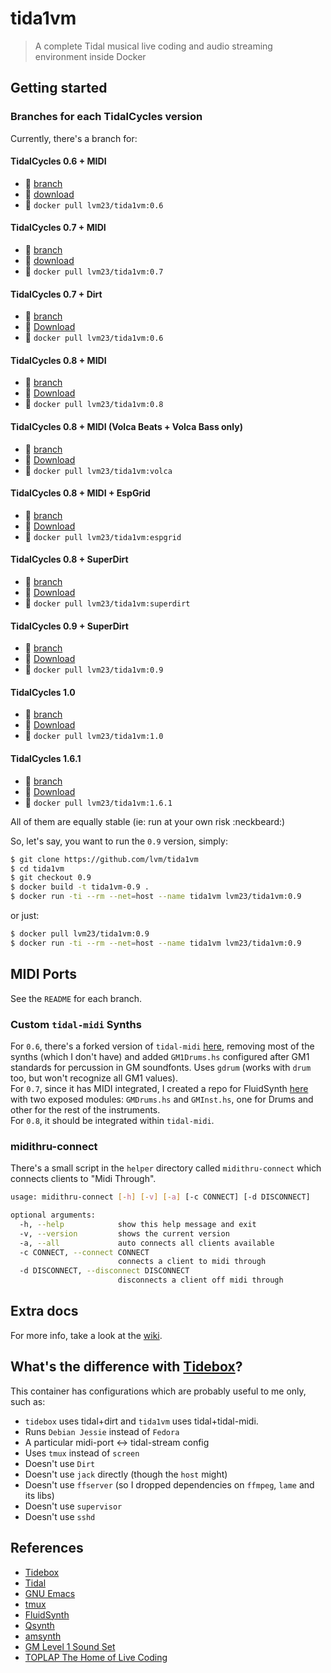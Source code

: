 # tida1vm

> A complete Tidal musical live coding and audio streaming environment inside Docker

## Getting started

### Branches for each TidalCycles version

Currently, there's a branch for:  

#### TidalCycles 0.6 + MIDI  

* :seedling: [branch](https://github.com/lvm/tida1vm/tree/0.6)
* :link: [download](https://github.com/lvm/tida1vm/archive/0.6.zip)
* :whale: `docker pull lvm23/tida1vm:0.6` 

#### TidalCycles 0.7 + MIDI

* :seedling: [branch](https://github.com/lvm/tida1vm/tree/0.7)
* :link: [download](https://github.com/lvm/tida1vm/archive/0.7.zip)  
* :whale: `docker pull lvm23/tida1vm:0.7` 

#### TidalCycles 0.7 + Dirt

* :seedling: [branch](https://github.com/lvm/tida1vm/tree/dirt)
* :link: [Download](https://github.com/lvm/tida1vm/archive/dirt.zip)
* :whale: `docker pull lvm23/tida1vm:0.6` 

#### TidalCycles 0.8 + MIDI

* :seedling: [branch](https://github.com/lvm/tida1vm/tree/0.8)
* :link: [Download](https://github.com/lvm/tida1vm/archive/0.8.zip)
* :whale: `docker pull lvm23/tida1vm:0.8` 

#### TidalCycles 0.8 + MIDI (Volca Beats + Volca Bass only)

* :seedling: [branch](https://github.com/lvm/tida1vm/tree/volca)
* :link: [Download](https://github.com/lvm/tida1vm/archive/volca.zip)
* :whale: `docker pull lvm23/tida1vm:volca` 

#### TidalCycles 0.8 + MIDI + EspGrid

* :seedling: [branch](https://github.com/lvm/tida1vm/tree/esp)
* :link: [Download](https://github.com/lvm/tida1vm/archive/esp.zip)
* :whale: `docker pull lvm23/tida1vm:espgrid` 

#### TidalCycles 0.8 + SuperDirt

* :seedling: [branch](https://github.com/lvm/tida1vm/tree/superdirt)
* :link: [Download](https://github.com/lvm/tida1vm/archive/superdirt.zip)
* :whale: `docker pull lvm23/tida1vm:superdirt` 

#### TidalCycles 0.9 + SuperDirt

* :seedling: [branch](https://github.com/lvm/tida1vm/tree/0.9)
* :link: [Download](https://github.com/lvm/tida1vm/archive/0.9.zip)
* :whale: `docker pull lvm23/tida1vm:0.9` 

#### TidalCycles 1.0

* :seedling: [branch](https://github.com/lvm/tida1vm/tree/1.0)
* :link: [Download](https://github.com/lvm/tida1vm/archive/1.0.zip)
* :whale: `docker pull lvm23/tida1vm:1.0` 

#### TidalCycles 1.6.1

* :seedling: [branch](https://github.com/lvm/tida1vm/tree/1.6.1)
* :link: [Download](https://github.com/lvm/tida1vm/archive/1.6.1.zip)
* :whale: `docker pull lvm23/tida1vm:1.6.1` 

All of them are equally stable (ie: run at your own risk :neckbeard:)

So, let's say, you want to run the `0.9` version, simply:

```bash  
$ git clone https://github.com/lvm/tida1vm
$ cd tida1vm
$ git checkout 0.9
$ docker build -t tida1vm-0.9 .
$ docker run -ti --rm --net=host --name tida1vm lvm23/tida1vm:0.9
```
or just:
```bash
$ docker pull lvm23/tida1vm:0.9
$ docker run -ti --rm --net=host --name tida1vm lvm23/tida1vm:0.9
```

## MIDI Ports

See the `README` for each branch.

### Custom `tidal-midi` Synths

For `0.6`, there's a forked version of `tidal-midi` [here](https://github.com/lvm/tidal-midi), removing most of the synths (which I don't have) and added `GM1Drums.hs` configured after GM1 standards for percussion in GM soundfonts. Uses `gdrum` (works with `drum` too, but won't recognize all GM1 values).  
For `0.7`, since it has MIDI integrated, I created a repo for FluidSynth [here](https://github.com/lvm/tidal-midi-fluidsynth) with two exposed modules: `GMDrums.hs` and `GMInst.hs`, one for Drums and other for the rest of the instruments.  
For `0.8`, it should be integrated within `tidal-midi`.



### midithru-connect

There's a small script in the `helper` directory called `midithru-connect` which connects clients to "Midi Through".

```bash
usage: midithru-connect [-h] [-v] [-a] [-c CONNECT] [-d DISCONNECT]

optional arguments:
  -h, --help            show this help message and exit
  -v, --version         shows the current version
  -a, --all             auto connects all clients available
  -c CONNECT, --connect CONNECT
                        connects a client to midi through
  -d DISCONNECT, --disconnect DISCONNECT
                        disconnects a client off midi through
```
## Extra docs

For more info, take a look at the [wiki](https://github.com/lvm/tida1vm/wiki).

## What's the difference with [Tidebox](https://github.com/DoubleDensity/tidebox)?

This container has configurations which are probably useful to me only, such as:

* `tidebox` uses tidal+dirt and `tida1vm` uses tidal+tidal-midi.
* Runs `Debian Jessie` instead of `Fedora`
* A particular midi-port <-> tidal-stream config
* Uses `tmux` instead of `screen`
* Doesn't use `Dirt`
* Doesn't use `jack` directly (though the `host` might)
* Doesn't use `ffserver` (so I dropped dependencies on `ffmpeg`, `lame` and its libs)
* Doesn't use `supervisor`
* Doesn't use `sshd`

## References

- [Tidebox](https://github.com/DoubleDensity/tidebox)
- [Tidal](http://tidal.lurk.org)
- [GNU Emacs](https://www.gnu.org/software/emacs/)
- [tmux](https://tmux.github.io/)
- [FluidSynth](http://www.fluidsynth.org/)
- [Qsynth](http://qsynth.sourceforge.net/qsynth-index.html)
- [amsynth](https://amsynth.github.io/)
- [GM Level 1 Sound Set](https://www.midi.org/specifications/item/gm-level-1-sound-set)
- [TOPLAP The Home of Live Coding](http://toplap.org/)
